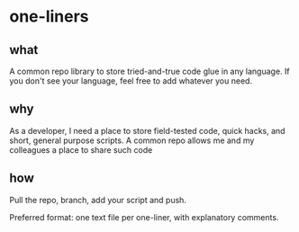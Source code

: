 # one-liners

## what

A common repo library to store tried-and-true code glue in any language. If you don't see your language, feel free to add whatever you need.

## why

As a developer, I need a place to store field-tested code, quick hacks, and short, general purpose scripts. A common repo allows me and my colleagues a place to share such code

## how

Pull the repo, branch, add your script and push.

Preferred format: one text file per one-liner, with explanatory comments.

